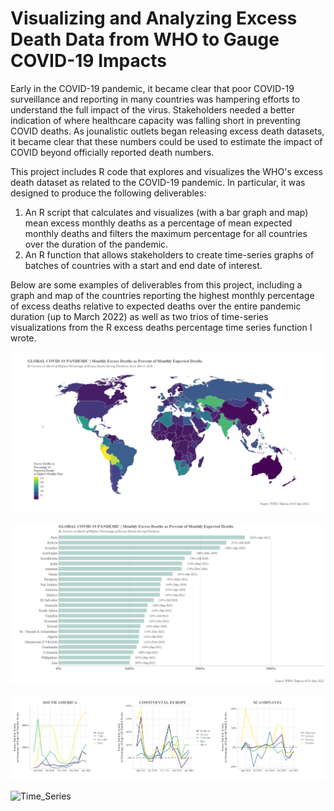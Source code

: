 # Visualizing and Analyzing Excess Death Data from WHO to Gauge COVID-19 Impacts

Early in the COVID-19 pandemic, it became clear that poor COVID-19 surveillance and reporting in many countries was hampering efforts to understand the full impact of the virus. Stakeholders needed a better indication of where healthcare capacity was falling short in preventing COVID deaths. As jounalistic outlets began releasing excess death datasets, it became clear that these numbers could be used to estimate the impact of COVID beyond officially reported death numbers. 

This project includes R code that explores and visualizes the WHO's excess death dataset as related to the COVID-19 pandemic. In particular, it was designed to produce the following deliverables:

1. An R script that calculates and visualizes (with a bar graph and map) mean excess monthly deaths as a percentage of mean expected monthly deaths and filters the maximum percentage for all countries over the duration of the pandemic. 
2. An R function that allows stakeholders to create time-series graphs of batches of countries with a start and end date of interest.
 
Below are some examples of deliverables from this project, including a graph and map of the countries reporting the highest monthly percentage of excess deaths relative to expected deaths over the entire pandemic duration (up to March 2022) as well as two trios of time-series visualizations from the R excess deaths percentage time series function I wrote. 

![Map](Excess_Deaths_Map.png)

![Bars](Excess_Deaths_Pcts.png)

![Time_Series](Excess_Deaths_TimeSeries.png)

![Time_Series](Excess_Deaths_TimeSeries_2.png)
